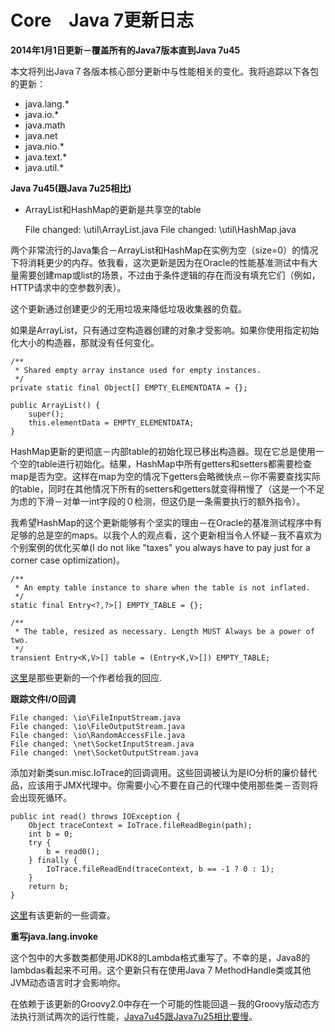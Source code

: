 Core　Java 7更新日志
================

**2014年1月1日更新－覆盖所有的Java7版本直到Java 7u45**

本文将列出Java７各版本核心部分更新中与性能相关的变化。我将追踪以下各包的更新：
* java.lang.*
* java.io.*
* java.math
* java.net
* java.nio.*
* java.text.*
* java.util.*

**Java 7u45(跟Java 7u25相比)**

* ArrayList和HashMap的更新是共享空的table

	File changed: \util\ArrayList.java
	File changed: \util\HashMap.java

两个非常流行的Java集合－ArrayList和HashMap在实例为空（size=0）的情况下将消耗更少的内存。依我看，这次更新是因为在Oracle的性能基准测试中有大量需要创建map或list的场景，不过由于条件逻辑的存在而没有填充它们（例如，HTTP请求中的空参数列表）。

这个更新通过创建更少的无用垃圾来降低垃圾收集器的负载。

如果是ArrayList，只有通过空构造器创建的对象才受影响。如果你使用指定初始化大小的构造器，那就没有任何变化。

	/**
	 * Shared empty array instance used for empty instances.
	 */
	private static final Object[] EMPTY_ELEMENTDATA = {};
	 
	public ArrayList() {
	    super();
	    this.elementData = EMPTY_ELEMENTDATA;
	}
		
HashMap更新的更彻底－内部table的初始化现已移出构造器。现在它总是使用一个空的table进行初始化。结果，HashMap中所有getters和setters都需要检查map是否为空。这样在map为空的情况下getters会略微快点－你不需要查找实际的table，同时在其他情况下所有的setters和getters就变得稍慢了（这是一个不足为虑的下滑－对单一int字段的０检测，但这仍是一条需要执行的额外指令）。

我希望HashMap的这个更新能够有个坚实的理由－在Oracle的基准测试程序中有足够的总是空的maps。以我个人的观点看，这个更新相当令人怀疑－我不喜欢为个别案例的优化买单(I do not like "taxes" you always have to pay just for a corner case optimization)。

	/**
	 * An empty table instance to share when the table is not inflated.
	 */
	static final Entry<?,?>[] EMPTY_TABLE = {};
	 
	/**
	 * The table, resized as necessary. Length MUST Always be a power of two.
	 */
	transient Entry<K,V>[] table = (Entry<K,V>[]) EMPTY_TABLE;

[这里](http://www.reddit.com/r/java/comments/1s35n5/core_java_7_change_log/cdtm1z7)是那些更新的一个作者给我的回应.

**跟踪文件I/O回调**

	File changed: \io\FileInputStream.java
	File changed: \io\FileOutputStream.java
	File changed: \io\RandomAccessFile.java
	File changed: \net\SocketInputStream.java
	File changed: \net\SocketOutputStream.java

添加对新类sun.misc.IoTrace的回调调用。这些回调被认为是IO分析的廉价替代品，应该用于JMX代理中。你需要小心不要在自己的代理中使用那些类－否则将会出现死循环。

	public int read() throws IOException {
	    Object traceContext = IoTrace.fileReadBegin(path);
	    int b = 0;
	    try {
	        b = read0();
	    } finally {
	        IoTrace.fileReadEnd(traceContext, b == -1 ? 0 : 1);
	    }
	    return b;
	}

[这里](http://axtaxt.wordpress.com/2013/09/19/experimenting-with-sun-misc-iotrace/)有该更新的一些调查。

**重写java.lang.invoke**

这个包中的大多数类都使用JDK8的Lambda格式重写了。不幸的是，Java8的lambdas看起来不可用。这个更新只有在使用Java 7 MethodHandle类或其他JVM动态语言时才会影响你。

在依赖于该更新的Groovy2.0中存在一个可能的性能回退－我的Groovy版动态方法执行测试两次的运行性能，[Java7u45跟Java7u25相比要慢](http://java-performance.info/static-code-compilation-groovy-2-0/)。

